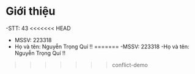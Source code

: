 # Giới thiệu
-STT: 43
<<<<<<< HEAD
- MSSV: 223318
- Họ và tên: Nguyễn Trọng Quí !!
=======
-MSSV: 223318
-Họ và tên: Nguyễn Trọng Quí !!
>>>>>>> conflict-demo
